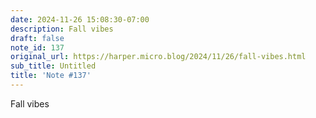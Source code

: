 ```yaml
---
date: 2024-11-26 15:08:30-07:00
description: Fall vibes
draft: false
note_id: 137
original_url: https://harper.micro.blog/2024/11/26/fall-vibes.html
sub_title: Untitled
title: 'Note #137'
---
```


Fall vibes
